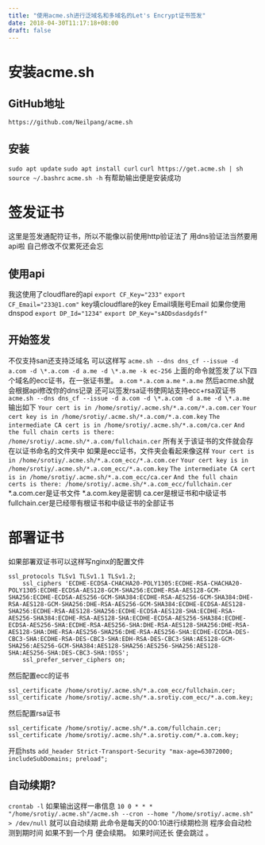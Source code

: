 ```yaml
---
title: "使用acme.sh进行泛域名和多域名的Let's Encrypt证书签发"
date: 2018-04-30T11:17:18+08:00
draft: false
---
```

# 安装acme.sh

## GitHub地址

```
https://github.com/Neilpang/acme.sh
```

## 安装

`sudo apt update`
`sudo apt install curl`
`curl https://get.acme.sh | sh`
`source ~/.bashrc`
`acme.sh -h`
有帮助输出便是安装成功

# 签发证书

这里是签发通配符证书，所以不能像以前使用http验证法了
用dns验证法当然要用api啦
自己修改不仅累死还会忘

## 使用api

我这使用了cloudflare的api
`export CF_Key="233"`
`export CF_Email="233@1.com"`
key填cloudflare的key
Email填账号Email
如果你使用dnspod
`export DP_Id="1234"`
`export DP_Key="sADDsdasdgdsf"`

## 开始签发

不仅支持san还支持泛域名
可以这样写
`acme.sh --dns dns_cf --issue -d a.com -d \*.a.com -d a.me -d \*.a.me -k ec-256`
上面的命令就签发了以下四个域名的ecc证书，在一张证书里。
`a.com`
`*.a.com`
`a.me`
`*.a.me`
然后acme.sh就会根据api修改你的dns记录
还可以签发rsa证书使网站支持ecc+rsa双证书
`acme.sh --dns dns_cf --issue -d a.com -d \*.a.com -d a.me -d \*.a.me`
输出如下
`Your cert is in /home/srotiy/.acme.sh/*.a.com/*.a.com.cer`
`Your cert key is in /home/srotiy/.acme.sh/*.a.com/*.a.com.key`
`The intermediate CA cert is in /home/srotiy/.acme.sh/*.a.com/ca.cer`
`And the full chain certs is there: /home/srotiy/.acme.sh/*.a.com/fullchain.cer`
所有关于该证书的文件就会存在以证书命名的文件夹中
如果是ecc证书，文件夹会看起来像这样
`Your cert is in /home/srotiy/.acme.sh/*.a.com_ecc/*.a.com.cer`
`Your cert key is in /home/srotiy/.acme.sh/*.a.com_ecc/*.a.com.key`
`The intermediate CA cert is in /home/srotiy/.acme.sh/*.a.com_ecc/ca.cer`
`And the full chain certs is there: /home/srotiy/.acme.sh/*.a.com_ecc/fullchain.cer`
*.a.com.cer是证书文件
*.a.com.key是密钥
ca.cer是根证书和中级证书
fullchain.cer是已经带有根证书和中级证书的全部证书

# 部署证书

如果部署双证书可以这样写nginx的配置文件

```nginx
ssl_protocols TLSv1 TLSv1.1 TLSv1.2;
	ssl_ciphers 'ECDHE-ECDSA-CHACHA20-POLY1305:ECDHE-RSA-CHACHA20-POLY1305:ECDHE-ECDSA-AES128-GCM-SHA256:ECDHE-RSA-AES128-GCM-SHA256:ECDHE-ECDSA-AES256-GCM-SHA384:ECDHE-RSA-AES256-GCM-SHA384:DHE-RSA-AES128-GCM-SHA256:DHE-RSA-AES256-GCM-SHA384:ECDHE-ECDSA-AES128-SHA256:ECDHE-RSA-AES128-SHA256:ECDHE-ECDSA-AES128-SHA:ECDHE-RSA-AES256-SHA384:ECDHE-RSA-AES128-SHA:ECDHE-ECDSA-AES256-SHA384:ECDHE-ECDSA-AES256-SHA:ECDHE-RSA-AES256-SHA:DHE-RSA-AES128-SHA256:DHE-RSA-AES128-SHA:DHE-RSA-AES256-SHA256:DHE-RSA-AES256-SHA:ECDHE-ECDSA-DES-CBC3-SHA:ECDHE-RSA-DES-CBC3-SHA:EDH-RSA-DES-CBC3-SHA:AES128-GCM-SHA256:AES256-GCM-SHA384:AES128-SHA256:AES256-SHA256:AES128-SHA:AES256-SHA:DES-CBC3-SHA:!DSS';
	ssl_prefer_server_ciphers on;
```

然后配置ecc的证书

```nginx
ssl_certificate /home/srotiy/.acme.sh/*.a.com_ecc/fullchain.cer;
ssl_certificate /home/srotiy/.acme.sh/*.a.srotiy.com_ecc/*.a.com.key;
```

然后配置rsa证书

```nginx
ssl_certificate /home/srotiy/.acme.sh/*.a.com/fullchain.cer;
ssl_certificate /home/srotiy/.acme.sh/*.a.srotiy.com/*.a.com.key;
```

开启hsts
`add_header Strict-Transport-Security "max-age=63072000; includeSubDomains; preload";`

## 自动续期?

`crontab -l`
如果输出这样一串信息
`10 0 * * * "/home/srotiy/.acme.sh"/acme.sh --cron --home "/home/srotiy/.acme.sh" > /dev/null`
就可以自动续期
此命令是每天的00:10进行续期检测
程序会自动检测到期时间
如果不到一个月
便会续期。
如果时间还长
便会跳过 。